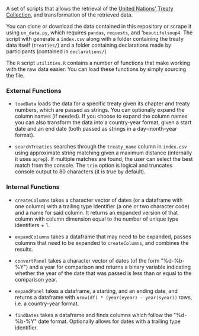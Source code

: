 A set of scripts that allows the retrieval of the [United Nations' Treaty Collection](http://treaties.un.org/), and transformation of the retrieved data.

You can clone or download the data contained in this repository or scrape it using `un_data.py`, which requires `pandas`, `requests`, and '`beautifulsoup4`. The script with generate a `index.csv` along with a folder containing the treaty data itself (`treaties/`) and a folder containing declarations made by participants (contained in `declarations/`).

The `R` script `utilities.R` contains a number of functions that make working with the raw data easier. You can load these functions by simply sourcing the file.

### External Functions

 - `loadData` loads the data for a specific treaty given its chapter and treaty numbers, which are passed as strings. You can optionally expand the column names (if needed). If you choose to expand the column names you can also transform the data into a country-year format, given a start date and an end date (both passed as strings in a day-month-year format).

 - `searchTreaties` searches through the `treaty_name` column in `index.csv` using approximate string matching given a maximum distance (internally it uses `agrep`). If multiple matches are found, the user can select the best match from the console. The `trim` option is logical and truncates console output to 80 characters (it is true by default).

### Internal Functions

 - `createColumns` takes a character vector of dates (or a dataframe with one column) with a trailing type identifier (a one or two character code) and a name for said column. It returns an expanded version of that column with column dimension equal to the number of unique type identifiers + 1.

 - `expandColumns` takes a dataframe that may need to be expanded, passes columns that need to be expanded to `createColumns`, and combines the results.

 - `convertPanel` takes a character vector of dates (of the form "%d-%b-%Y") and a year for comparison and returns a binary variable indicating whether the year of the date that was passed is less than or equal to the comparison year.

 - `expandPanel` takes a dataframe, a starting, and an ending date, and returns a dataframe with `nrow(df) * (year(eyear) - year(syear))` rows, i.e. a country-year format.

 - `findDates` takes a dataframe and finds columns which follow the "%d-%b-%Y" date format. Optionally allows for dates with a trailing type identifier.
 


